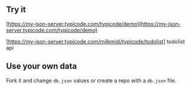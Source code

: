 ## Try it

[https://my-json-server.typicode.com/typicode/demo](https://my-json-server.typicode.com/typicode/demo)


[https://my-json-server.typicode.com/milkmidi/typicode/todolist] todolist api

## Use your own data

Fork it and change `db.json` values or create a repo with a `db.json` file.
